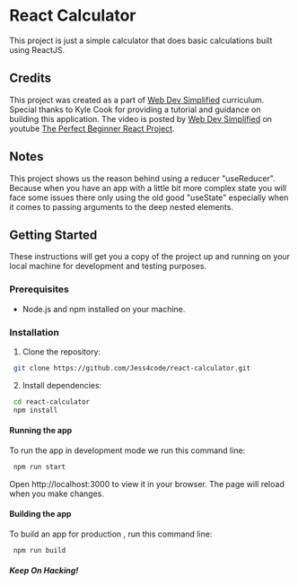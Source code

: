 # React Calculator
This project is just a simple calculator that does basic calculations built using ReactJS.

## Credits
This project was created as a part of [Web Dev Simplified](https://courses.webdevsimplified.com/) curriculum. Special thanks to Kyle Cook for providing a tutorial and guidance on building this application. The video is posted by [Web Dev Simplified](https://www.youtube.com/@WebDevSimplified) on youtube [The Perfect Beginner React Project](https://www.youtube.com/watch?v=DgRrrOt0Vr8).

## Notes
This project shows us the reason behind using a reducer "useReducer". Because when you have an app with a little bit more complex state you will face some issues there only using the old good "useState" especially when it comes to passing arguments to the deep nested elements.

## Getting Started

These instructions will get you a copy of the project up and running on your local machine for development and testing purposes.

### Prerequisites

- Node.js and npm installed on your machine.

### Installation

1. Clone the repository:
  ```sh
   git clone https://github.com/Jess4code/react-calculator.git
  ```

2. Install dependencies:
  ```sh
   cd react-calculator
   npm install
  ```

#### Running the app
To run the app in development mode we run this command line:
  ```sh
   npm run start
  ```
Open http://localhost:3000 to view it in your browser. The page will reload when you make changes.

#### Building the app
To build an app for production , run this command line:
  ```sh
   npm run build
  ```

##### Keep On Hacking!